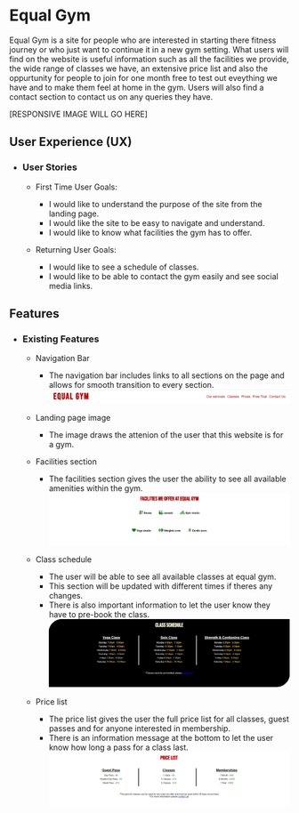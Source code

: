 # Equal Gym
Equal Gym is a site for people who are interested in starting there fitness journey or who just want to continue it in a new gym setting. What users will find on the website is useful information such as all the facilities we provide, the wide range of classes we have, an extensive price list and also the oppurtunity for people to join for one month free to test out eveything we have and to make them feel at home in the gym. Users will also find a contact section to contact us on any queries they have.

[RESPONSIVE IMAGE WILL GO HERE] 

## User Experience (UX)

* ### User Stories
    * First Time User Goals:

        * I would like to understand the purpose of the site from the landing page.
        * I would like the site to be easy to navigate and understand.
        * I would like to know what facilities the gym has to offer.

    * Returning User Goals:

        * I would like to see a schedule of classes.
        * I would like to be able to contact the gym easily and see social media links.


## Features

* ### Existing Features

    * Navigation Bar
        * The navigation bar includes links to all sections on the page and allows for smooth transition to every section.
        ![Navigation bar](/assets/images/nav-bar.jpg)

    * Landing page image
        * The image draws the attenion of the user that this website is for a gym.    

    * Facilities section 
        * The facilities section gives the user the ability to see all available amenities within the gym.
        ![Facilities section](/assets/images/facilities.jpg)

    * Class schedule
        * The user will be able to see all available classes at equal gym.
        * This section will be updated with different times if theres any changes.
        * There is also important information to let the user know they have to pre-book the class.
        ![Class schedule](/assets/images/classes.jpg)

    * Price list
        * The price list gives the user the full price list for all classes, guest passes and for anyone interested in membership.
        * There is an information message at the bottom to let the user know how long a pass for a class last.
        ![Price list](/assets/images/price-list.jpg)
